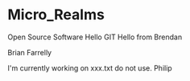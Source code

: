 # Micro_Realms
Open Source Software
Hello GIT
Hello from Brendan

Brian Farrelly

I'm currently working on xxx.txt do not use. Philip
